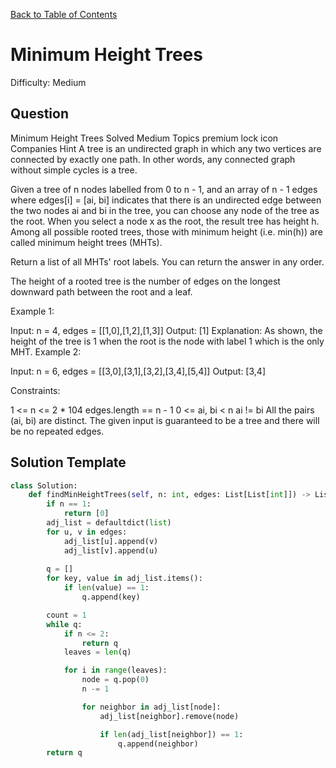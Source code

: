 [Back to Table of Contents](../README.md)

# Minimum Height Trees
Difficulty: Medium

## Question
Minimum Height Trees
Solved
Medium
Topics
premium lock icon
Companies
Hint
A tree is an undirected graph in which any two vertices are connected by exactly one path. In other words, any connected graph without simple cycles is a tree.

Given a tree of n nodes labelled from 0 to n - 1, and an array of n - 1 edges where edges[i] = [ai, bi] indicates that there is an undirected edge between the two nodes ai and bi in the tree, you can choose any node of the tree as the root. When you select a node x as the root, the result tree has height h. Among all possible rooted trees, those with minimum height (i.e. min(h))  are called minimum height trees (MHTs).

Return a list of all MHTs' root labels. You can return the answer in any order.

The height of a rooted tree is the number of edges on the longest downward path between the root and a leaf.

 

Example 1:


Input: n = 4, edges = [[1,0],[1,2],[1,3]]
Output: [1]
Explanation: As shown, the height of the tree is 1 when the root is the node with label 1 which is the only MHT.
Example 2:


Input: n = 6, edges = [[3,0],[3,1],[3,2],[3,4],[5,4]]
Output: [3,4]
 

Constraints:

1 <= n <= 2 * 104
edges.length == n - 1
0 <= ai, bi < n
ai != bi
All the pairs (ai, bi) are distinct.
The given input is guaranteed to be a tree and there will be no repeated edges.

## Solution Template
```python
class Solution:
    def findMinHeightTrees(self, n: int, edges: List[List[int]]) -> List[int]:
        if n == 1:
            return [0]
        adj_list = defaultdict(list)
        for u, v in edges:
            adj_list[u].append(v)
            adj_list[v].append(u)
        
        q = []
        for key, value in adj_list.items():
            if len(value) == 1:
                q.append(key)

        count = 1
        while q:
            if n <= 2:
                return q
            leaves = len(q)

            for i in range(leaves):
                node = q.pop(0)
                n -= 1

                for neighbor in adj_list[node]:
                    adj_list[neighbor].remove(node)

                    if len(adj_list[neighbor]) == 1:
                        q.append(neighbor)
        return q
```
